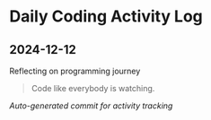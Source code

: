 # Daily Coding Activity Log

## 2024-12-12

Reflecting on programming journey

> Code like everybody is watching.

*Auto-generated commit for activity tracking*
